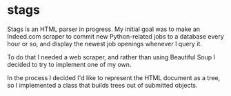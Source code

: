 # stags

Stags is an HTML parser in progress. My initial goal was to make an Indeed.com scraper to commit new Python-related jobs to a database every hour or so, and display the newest job openings whenever I query it.

To do that I needed a web scraper, and rather than using Beautiful Soup I decided to try to implement one of my own.

In the process I decided I'd like to represent the HTML document as a tree, so I implemented a class that builds trees out of submitted objects.


